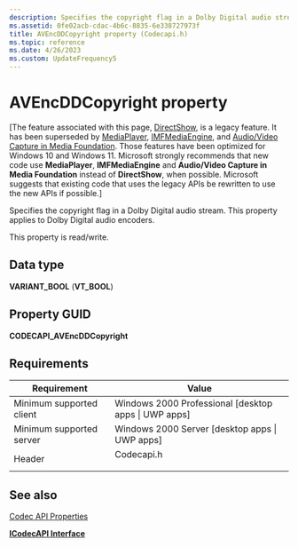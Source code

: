 ```yaml
---
description: Specifies the copyright flag in a Dolby Digital audio stream. This property applies to Dolby Digital audio encoders.
ms.assetid: 0fe02acb-cdac-4b6c-8835-6e338727973f
title: AVEncDDCopyright property (Codecapi.h)
ms.topic: reference
ms.date: 4/26/2023
ms.custom: UpdateFrequency5
---
```


# AVEncDDCopyright property

\[The feature associated with this page, [DirectShow](/windows/win32/directshow/directshow), is a legacy feature. It has been superseded by [MediaPlayer](/uwp/api/Windows.Media.Playback.MediaPlayer), [IMFMediaEngine](/windows/win32/api/mfmediaengine/nn-mfmediaengine-imfmediaengine), and [Audio/Video Capture in Media Foundation](windows/win32/medfound/audio-video-capture-in-media-foundation). Those features have been optimized for Windows 10 and Windows 11. Microsoft strongly recommends that new code use **MediaPlayer**, **IMFMediaEngine** and **Audio/Video Capture in Media Foundation** instead of **DirectShow**, when possible. Microsoft suggests that existing code that uses the legacy APIs be rewritten to use the new APIs if possible.\]

Specifies the copyright flag in a Dolby Digital audio stream. This property applies to Dolby Digital audio encoders.

This property is read/write.

## Data type

**VARIANT\_BOOL** (**VT\_BOOL**)

## Property GUID

**CODECAPI\_AVEncDDCopyright**

## Requirements



| Requirement | Value |
|-------------------------------------|---------------------------------------------------------------------------------------|
| Minimum supported client<br/> | Windows 2000 Professional \[desktop apps \| UWP apps\]<br/>                     |
| Minimum supported server<br/> | Windows 2000 Server \[desktop apps \| UWP apps\]<br/>                           |
| Header<br/>                   | <dl> <dt>Codecapi.h</dt> </dl> |



## See also

<dl> <dt>

[Codec API Properties](codec-api-properties.md)
</dt> <dt>

[**ICodecAPI Interface**](/windows/desktop/api/Strmif/nn-strmif-icodecapi)
</dt> </dl>

 

 




